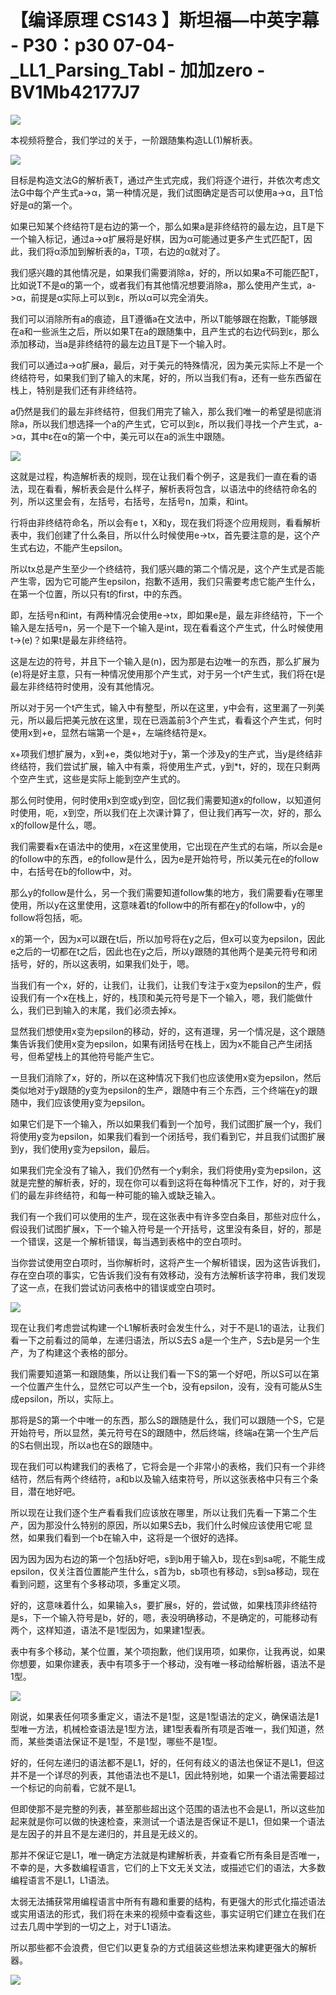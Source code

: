 # 【编译原理 CS143 】斯坦福—中英字幕 - P30：p30 07-04-_LL1_Parsing_Tabl - 加加zero - BV1Mb42177J7

![](img/3956ff445668a489a112affb427f62a8_0.png)

本视频将整合，我们学过的关于，一阶跟随集构造LL(1)解析表。

![](img/3956ff445668a489a112affb427f62a8_2.png)

目标是构造文法G的解析表T，通过产生式完成，我们将逐个进行，并依次考虑文法G中每个产生式a->α，第一种情况是，我们试图确定是否可以使用a->α，且T恰好是α的第一个。

如果已知某个终结符T是右边的第一个，那么如果a是非终结符的最左边，且T是下一个输入标记，通过a->α扩展将是好棋，因为α可能通过更多产生式匹配T，因此，我们将α添加到解析表的a，T项，右边的α就对了。

我们感兴趣的其他情况是，如果我们需要消除a，好的，所以如果a不可能匹配T，比如说T不是α的第一个，或者我们有其他情况想要消除a，那么使用产生式，a->α，前提是α实际上可以到ε，所以α可以完全消失。

我们可以消除所有a的痕迹，且T遵循a在文法中，所以T能够跟在抱歉，T能够跟在a和一些派生之后，所以如果T在a的跟随集中，且产生式的右边代码到ε，那么添加移动，当a是非终结符的最左边且T是下一个输入时。

我们可以通过a->α扩展a，最后，对于美元的特殊情况，因为美元实际上不是一个终结符号，如果我们到了输入的末尾，好的，所以当我们有a，还有一些东西留在栈上，特别是我们还有非终结符。

a仍然是我们的最左非终结符，但我们用完了输入，那么我们唯一的希望是彻底消除a，所以我们想选择一个a的产生式，它可以到ε，所以我们寻找一个产生式，a->α，其中ε在α的第一个中，美元可以在a的派生中跟随。



![](img/3956ff445668a489a112affb427f62a8_4.png)

这就是过程，构造解析表的规则，现在让我们看个例子，这是我们一直在看的语法，现在看看，解析表会是什么样子，解析表将包含，以语法中的终结符命名的列，所以这里会有，左括号，右括号，左括号n，加乘，和int。

行将由非终结符命名，所以会有e t，X和y，现在我们将逐个应用规则，看看解析表中，我们创建了什么条目，所以什么时候使用e->tx，首先要注意的是，这个产生式右边，不能产生epsilon。

所以tx总是产生至少一个终结符，我们感兴趣的第二个情况是，这个产生式是否能产生零，因为它可能产生epsilon，抱歉不适用，我们只需要考虑它能产生什么，在第一个位置，所以只有t的first，中的东西。

即，左括号n和int，有两种情况会使用e->tx，即如果e是，最左非终结符，下一个输入是左括号n，另一个是下一个输入是int，现在看看这个产生式，什么时候使用t->(e)？如果t是最左非终结符。

这是左边的符号，并且下一个输入是(n)，因为那是右边唯一的东西，那么扩展为(e)将是好主意，只有一种情况使用那个产生式，对于另一个t产生式，我们将在t是最左非终结符时使用，没有其他情况。

所以对于另一个t产生式，输入中有整型，所以在这里，y中会有，这里漏了一列美元，所以最后把美元放在这里，现在已涵盖前3个产生式，看看这个产生式，何时使用x到+e，显然右端第一个是+，左端终结符是x。

x+项我们想扩展为，x到+e，类似地对于y，第一个涉及y的生产式，当y是终结非终结符，我们尝试扩展，输入中有乘，将使用生产式，y到*t，好的，现在只剩两个空产生式，这些是实际上能到空产生式的。

那么何时使用，何时使用x到空或y到空，回忆我们需要知道x的follow，以知道何时使用，呃，x到空，所以我们在上次课计算了，但让我们再写一次，好的，那么x的follow是什么，嗯。

我们需要看x在语法中的使用，x在这里使用，它出现在产生式的右端，所以会是e的follow中的东西，e的follow是什么，因为e是开始符号，所以美元在e的follow中，右括号在b的follow中，对。

那么y的follow是什么，另一个我们需要知道follow集的地方，我们需要看y在哪里使用，所以y在这里使用，这意味着t的follow中的所有都在y的follow中，y的follow将包括，呃。

x的第一个，因为x可以跟在t后，所以加号将在y之后，但x可以变为epsilon，因此e之后的一切都在t之后，因此也在y之后，所以y跟随的其他两个是美元符号和闭括号，好的，所以这表明，如果我们处于，嗯。

当我们有一个x，好的，让我们，让我们，让我们专注于x变为epsilon的生产，假设我们有一个x在栈上，好的，栈顶和美元符号是下一个输入，嗯，我们能做什么，我们已到输入的末尾，我们必须去掉x。

显然我们想使用x变为epsilon的移动，好的，这有道理，另一个情况是，这个跟随集告诉我们使用x变为epsilon，如果有闭括号在栈上，因为x不能自己产生闭括号，但希望栈上的其他符号能产生它。

一旦我们消除了x，好的，所以在这种情况下我们也应该使用x变为epsilon，然后类似地对于y跟随的y变为epsilon的生产，跟随中有三个东西，三个终端在y的跟随中，我们应该使用y变为epsilon。

如果它们是下一个输入，所以如果我们看到一个加号，我们试图扩展一个y，我们将使用y变为epsilon，如果我们看到一个闭括号，我们看到它，并且我们试图扩展到y，我们使用y变为epsilon，最后。

如果我们完全没有了输入，我们仍然有一个y剩余，我们将使用y变为epsilon，这就是完整的解析表，好的，现在你可以看到这将在每种情况下工作，好的，对于我们的最左非终结符，和每一种可能的输入或缺乏输入。

我们有一个我们可以使用的生产，现在这张表中有许多空白条目，那些对应什么，假设我们试图扩展x，下一个输入符号是一个开括号，这里没有条目，好的，那是一个错误，这是一个解析错误，每当遇到表格中的空白项时。

当你尝试使用空白项时，当你解析时，这将产生一个解析错误，因为这告诉我们，存在空白项的事实，它告诉我们没有有效移动，没有方法解析该字符串，我们发现了这一点，在我们尝试访问表格中的错误或空白项时。



![](img/3956ff445668a489a112affb427f62a8_6.png)

现在让我们考虑尝试构建一个L1解析表时会发生什么，对于不是L1的语法，让我们看一下之前看过的简单，左递归语法，所以S去S a是一个生产，S去b是另一个生产，为了构建这个表格的部分。

我们需要知道第一和跟随集，所以让我们看一下S的第一个好吧，所以S可以在第一个位置产生什么，显然它可以产生一个b，没有epsilon，没有，没有可能从S生成epsilon，所以，实际上。

那将是S的第一个中唯一的东西，那么S的跟随是什么，我们可以跟随一个S，它是开始符号，所以显然，美元符号在S的跟随中，然后终端，终端a在第一个生产后的S右侧出现，所以a也在S的跟随中。

现在我们可以构建我们的表格了，它将会是一个非常小的表格，我们只有一个非终结符，然后有两个终结符，a和b以及输入结束符号，所以这张表格中只有三个条目，潜在地好吧。

所以现在让我们逐个生产看看我们应该放在哪里，所以让我们先看一下第二个生产，因为那没什么特别的原因，所以如果S去b，我们什么时候应该使用它呢 显然，如果我们看到一个b在输入中，这将是一个很好的选择。

因为因为因为右边的第一个包括b好吧，s到b用于输入b，现在s到sa呢，不能生成epsilon，仅关注首位置能产生什么，s首为b，sb项也有移动，s到sa移动，现在看到问题，这里有个多移动项，多重定义项。

好的，这意味着什么，如果输入s，要扩展s，好的，尝试做，如果栈顶非终结符是s，下一个输入符号是b，好的，嗯，表没明确移动，不是确定的，可能移动有两个，这样知道，语法不是1型因为，如果建1型表。

表中有多个移动，某个位置，某个项抱歉，他们误用项，如果你，让我再说，如果你想要，如果你建表，表中有项多于一个移动，没有唯一移动给解析器，语法不是1型。



![](img/3956ff445668a489a112affb427f62a8_8.png)

刚说，如果表任何项多重定义，语法不是1型，这是1型语法的定义，确保语法是1型唯一方法，机械检查语法是1型方法，建1型表看所有项是否唯一，我们知道，然而，某些类语法保证不是1型，不是1型，哪些不是1型。

好的，任何左递归的语法都不是L1，好的，任何有歧义的语法也保证不是L1，但这并不是一个详尽的列表，其他语法也不是L1，因此特别地，如果一个语法需要超过一个标记的向前看，它就不是L1。

但即使那不是完整的列表，甚至那些超出这个范围的语法也不会是L1，所以这些加起来就是你可以做的快速检查，来测试一个语法是否保证不是L1，但如果一个语法是左因子的并且不是左递归的，并且是无歧义的。

那并不保证它是L1，唯一确定方法就是构建解析表，并查看它所有条目是否唯一，不幸的是，大多数编程语言，它们的上下文无关文法，或描述它们的语法，大多数编程语言不是L1，L1语法。

太弱无法捕获常用编程语言中所有有趣和重要的结构，有更强大的形式化描述语法或实用语法的形式，我们将在未来的视频中查看这些，事实证明它们建立在我们在过去几周中学到的一切之上，对于L1语法。

所以那些都不会浪费，但它们以更复杂的方式组装这些想法来构建更强大的解析器。

![](img/3956ff445668a489a112affb427f62a8_10.png)